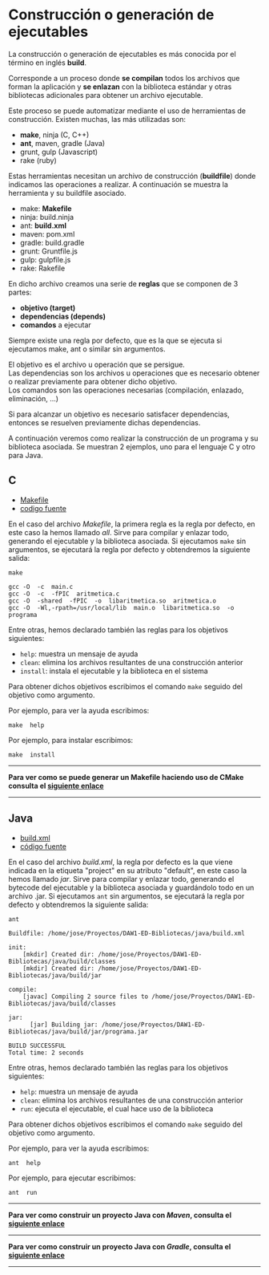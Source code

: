 # Construcción o generación de ejecutables

La construcción o generación de ejecutables es más conocida por el término en inglés __build__.

Corresponde a un proceso donde __se compilan__ todos los archivos que forman la aplicación 
y __se enlazan__ con la biblioteca estándar y otras bibliotecas adicionales para obtener un archivo ejecutable.

Este proceso se puede automatizar mediante el uso de herramientas de construcción. Existen muchas, las más utilizadas son:

  - __make__, ninja (C, C++)
  - __ant__, maven, gradle (Java)
  - grunt, gulp (Javascript)
  - rake (ruby)

Estas herramientas necesitan un archivo de construcción (__buildfile__) donde indicamos las operaciones a realizar.
A continuación se muestra la herramienta y su buildfile asociado.

  - make: __Makefile__
  - ninja: build.ninja
  - ant: __build.xml__
  - maven: pom.xml
  - gradle: build.gradle
  - grunt: Gruntfile.js
  - gulp: gulpfile.js
  - rake: Rakefile

En dicho archivo creamos una serie de __reglas__ que se componen de 3 partes:
- __objetivo (target)__
- __dependencias (depends)__
- __comandos__ a ejecutar

Siempre existe una regla por defecto, que es la que se ejecuta si ejecutamos make, ant o similar sin argumentos.

El objetivo es el archivo u operación que se persigue.  
Las dependencias son los archivos u operaciones que es necesario obtener o realizar previamente para obtener dicho objetivo.  
Los comandos son las operaciones necesarias (compilación, enlazado, eliminación, ...)

Si para alcanzar un objetivo es necesario satisfacer dependencias, entonces se resuelven previamente dichas dependencias.

A continuación veremos como realizar la construcción de un programa y su biblioteca asociada. Se muestran 2 ejemplos, uno para el lenguaje C y otro para Java.

## C

- [Makefile ](c/Makefile)
- [codigo fuente](c)

En el caso del archivo _Makefile_, la primera regla es la regla por defecto, en este caso la hemos llamado _all_.
Sirve para compilar y enlazar todo, generando el ejecutable y la biblioteca asociada. 
Si ejecutamos `make` sin argumentos, se ejecutará la regla por defecto y obtendremos la siguiente salida:

```
make
```

```
gcc -O  -c  main.c
gcc -O  -c  -fPIC  aritmetica.c
gcc -O  -shared  -fPIC  -o  libaritmetica.so  aritmetica.o
gcc -O  -Wl,-rpath=/usr/local/lib  main.o  libaritmetica.so  -o  programa
```


Entre otras, hemos declarado también las reglas para los objetivos siguientes:

- `help`:  muestra un mensaje de ayuda
- `clean`:  elimina los archivos resultantes de una construcción anterior
- `install`:  instala el ejecutable y la biblioteca en el sistema

Para obtener dichos objetivos escribimos el comando `make` seguido del objetivo como argumento. 

Por ejemplo, para ver la ayuda escribimos:

```
make  help
```

Por ejemplo, para instalar escribimos:

```
make  install
```


--- 

__Para ver como se puede generar un Makefile haciendo uso de CMake consulta el [siguiente enlace](https://github.com/jamj2000/DAW1-ED-Bibliotecas/blob/master/CMake.md)__

--- 



## Java

- [build.xml ](java/build.xml) 
- [código fuente](java)


En el caso del archivo _build.xml_, la regla por defecto es la que viene indicada en la etiqueta "project" en su atributo "default", en este caso la hemos llamado _jar_.
Sirve para compilar y enlazar todo, generando el bytecode del ejecutable y la biblioteca asociada y guardándolo todo en un archivo .jar. 
Si ejecutamos `ant` sin argumentos, se ejecutará la regla por defecto y obtendremos la siguiente salida:
```
ant
```

```
Buildfile: /home/jose/Proyectos/DAW1-ED-Bibliotecas/java/build.xml

init:
    [mkdir] Created dir: /home/jose/Proyectos/DAW1-ED-Bibliotecas/java/build/classes
    [mkdir] Created dir: /home/jose/Proyectos/DAW1-ED-Bibliotecas/java/build/jar

compile:
    [javac] Compiling 2 source files to /home/jose/Proyectos/DAW1-ED-Bibliotecas/java/build/classes

jar:
      [jar] Building jar: /home/jose/Proyectos/DAW1-ED-Bibliotecas/java/build/jar/programa.jar

BUILD SUCCESSFUL
Total time: 2 seconds
```

Entre otras, hemos declarado también las reglas para los objetivos siguientes:

- `help`:  muestra un mensaje de ayuda
- `clean`:  elimina los archivos resultantes de una construcción anterior
- `run`:  ejecuta el ejecutable, el cual hace uso de la biblioteca

Para obtener dichos objetivos escribimos el comando `make` seguido del objetivo como argumento. 

Por ejemplo, para ver la ayuda escribimos:

```
ant  help
```

Por ejemplo, para ejecutar escribimos:

```
ant  run
```

---

__Para ver como construir un proyecto Java con _Maven_, consulta el [siguiente enlace](https://github.com/jamj2000/DAW1-ED-Bibliotecas/blob/master/Maven.md)__

---

__Para ver como construir un proyecto Java con _Gradle_, consulta el [siguiente enlace](https://github.com/jamj2000/DAW1-ED-Bibliotecas/blob/master/Gradle.md)__

---
